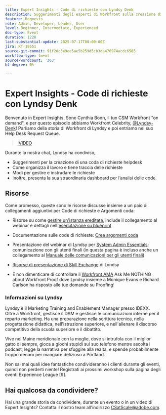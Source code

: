 ```yaml
---
title: Expert Insights - Code di richieste con Lyndsy Denk
description: Suggerimenti degli esperti di Workfront sulla creazione di code di helpdesk, richieste di routing e informazioni sul dashboard con Lyndsy Denk.
feature: Requests
role: Admin, Developer, Leader, User
level: Beginner, Intermediate, Experienced
doc-type: Event
duration: 1228
last-substantial-update: 2025-07-17T00:00:00Z
jira: KT-18551
source-git-commit: 91f20c3e9ee5ae5b259d5cb3da476974acdc6585
workflow-type: tm+mt
source-wordcount: '363'
ht-degree: 0%

---
```



# Expert Insights - Code di richieste con Lyndsy Denk

Benvenuto in Expert Insights.  Sono Cynthia Boon, il tuo CSM Workfront &quot;on demand&quot;, e per questo episodio abbiamo Workfront Celebrity, [@Lyndsy-Denk](https://experienceleaguecommunities.adobe.com/t5/user/viewprofilepage/user-id/17573167)! Parliamo della storia di Workfront di Lyndsy e poi entriamo nel suo Help Desk Request Queue.

>[!VIDEO](https://video.tv.adobe.com/v/3465272/?learn=on&enablevpops)

Durante la nostra chat, Lyndsy ha condiviso,

* Suggerimenti per la creazione di una coda di richieste helpdesk
* Come organizza il lavoro e tiene traccia delle richieste
* Modi per gestire e instradare le richieste
* Inoltre, presenta la sua straordinaria dashboard per l’analisi delle code.

## Risorse

Come promesso, queste sono le risorse discusse insieme a un paio di collegamenti aggiuntivi per Code di richieste e Argomenti coda:

* Risorse su come [gestire un&#39;istanza ereditata](https://experienceleague.adobe.com/en/docs/workfront-learn/tutorials-workfront/administration-and-setup/system-perfomance-and-maintenance/take-charge-of-an-existing-workfront-instance), include il collegamento al webinar e dettagli nell&#39;[esercitazione su blueprint](https://experienceleague.adobe.com/it/docs/workfront-learn/tutorials-workfront/manage-work/request-queues/understand-request-queues)

* Documentazione sulle code di richieste: [Crea argomenti coda](https://experienceleague.adobe.com/en/docs/workfront/using/manage-work/requests/create-and-manage-request-queues/create-queue-topics)

* Presentazione del webinar di Lyndsy per [System Admin Essentials](https://experienceleaguecommunities.adobe.com/t5/workfront-discussions/webinar-system-admin-essentials-communicating-with-end-users/td-p/606096): comunicazione con gli utenti finali (in questa pagina è incluso anche un collegamento al [Manuale delle comunicazioni per gli utenti finali](https://experienceleaguecommunities.adobe.com/t5/workfront-blogs/introducing-the-end-user-communications-cookbook/ba-p/607439))

* [Risorse di presentazione di Skill Exchange](https://experienceleaguecommunities.adobe.com/t5/workfront-discussions/event-follow-up-november-2024-skill-exchange-workfront-process/m-p/726841#M3642) di Lyndsy

* E non dimenticare di controllare il [Workfront AMA](https://experienceleaguecommunities.adobe.com/t5/workfront-events/workfront-ama-ask-me-anything-about-workfront-proof/ev-p/748798) Ask Me NOTHING about Workfront Proof dove Lyndsy insieme a Monique Evans e Richard Carlson ha risposto alle tue domande su Proofing!

### Informazioni su Lyndsy

Lyndsy è il Marketing Training and Enablement Manager presso IDEXX. Oltre a Workfront, gestisce il DAM e gestisce le comunicazioni interne per il reparto marketing. Ha una preparazione nella scrittura tecnica, nella progettazione didattica, nell&#39;istruzione superiore, e nell&#39;allenare il discorso competitivo della scuola superiore e il dibattito.

Vive nel Maine meridionale con la moglie, dove si intrufola con il miglior gatto di sempre, gioca a giochi stupidi sul suo telefono mentre ascolta i podcast, legge la narrativa per sfuggire alla realtà, e spende probabilmente troppo denaro per mangiare delizioso a Portland.

Non sai mai quali idee fantastiche condivideranno i clienti durante gli eventi, quindi non perderti niente!  Registrati ai prossimi workshop sulla pagina degli eventi Experience League [9].

## Hai qualcosa da condividere?

Hai una grande storia da condividere, durante un evento o in un video di Expert Insights? Contatta il nostro team all&#39;indirizzo [CSatScale@adobe.com](mailto:CSatScale@adobe.com).


